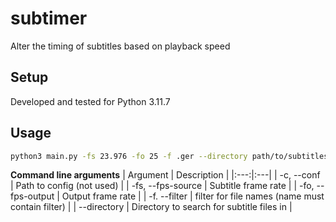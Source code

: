 # subtimer
Alter the timing of subtitles based on playback speed

## Setup
Developed and tested for Python 3.11.7

## Usage
```bash
python3 main.py -fs 23.976 -fo 25 -f .ger --directory path/to/subtitles/
```


**Command line arguments**
| Argument | Description |
|:---:|:---|
| -c, --conf | Path to config (not used) |
| -fs, --fps-source | Subtitle frame rate |
| -fo, --fps-output | Output frame rate |
| -f. --filter | filter for file names (name must contain filter) |
| --directory | Directory to search for subtitle files in |